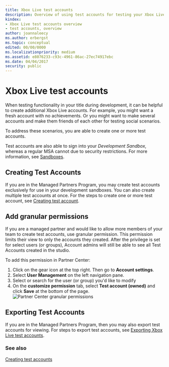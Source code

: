 ```yaml
---
title: Xbox Live test accounts
description: Overview of using test accounts for testing your Xbox Live-enabled game during development.
kindex:
- Xbox Live test accounts overview
- test accounts, overview
author: joannaleecy
ms.author: erbergst
ms.topic: conceptual
edited: 00/00/0000
ms.localizationpriority: medium
ms.assetid: e8076233-c93c-4961-86ac-27ec74917ebc
ms.date: 04/04/2017
security: public
---
```


# Xbox Live test accounts

When testing functionality in your title during development, it can be helpful to create additional Xbox Live accounts.
For example, you might want a fresh account with no achievements. Or you might want to make several accounts and make them friends of each other for testing social scenarios.

To address these scenarios, you are able to create one or more test accounts.  


Test accounts are also able to sign into your *Development Sandbox*, whereas a regular MSA cannot due to security restrictions. For more information, see [Sandboxes](../sandboxes/live-sandboxes-nav.md).





## Creating Test Accounts

If you are in the Managed Partners Program, you may create test accounts exclusively for use in your development sandboxes. You can also create multiple test accounts at once. For the steps to create one or more test account, see [Creating test account](live-setup-testaccounts.md).

## Add granular permissions

If you are a managed partner and would like to allow more members of your team to create test accounts, use granular permission. This permission limits their view to only the accounts they created. After the privilege is set for select users (or groups), Account admins will still be able to see all Test Accounts created in the studio.

To add this permission in Partner Center:

1. Click on the gear icon at the top right. Then go to **Account settings**.
2. Select **User Management** on the left navigation pane.
3. Select or search for the user (or group) you'd like to modify
4. On the **customize permission** tab, select **Test account (owned)** and click **Save** at the bottom of the page.
![Partner Center granular permissions](../../../../../resources/gamecore/secure/images/en-us/live/test-accounts/test-accounts-granular-permissions.jpg)

## Exporting Test Accounts

If you are in the Managed Partners Program, then you may also export test accounts for viewing. For steps to export test accounts, see [Exporting Xbox Live test accounts](live-exporting-test-accounts.md).

### See also  

[Creating test accounts](live-setup-testaccounts.md)
